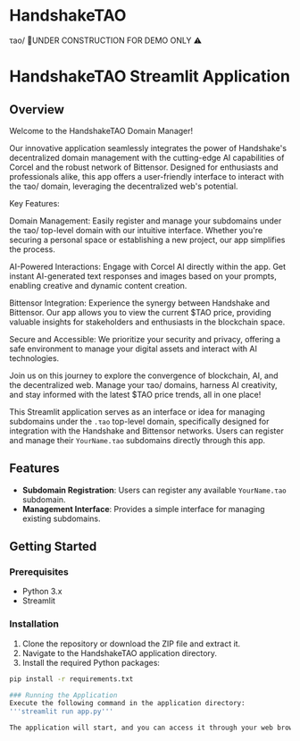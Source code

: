 # HandshakeTAO
τao/
🛑UNDER CONSTRUCTION FOR DEMO ONLY ⚠
# HandshakeTAO Streamlit Application

## Overview

Welcome to the HandshakeTAO Domain Manager!

Our innovative application seamlessly integrates the power of Handshake's decentralized domain management with the cutting-edge AI capabilities of Corcel and the robust network of Bittensor. Designed for enthusiasts and professionals alike, this app offers a user-friendly interface to interact with the τao/ domain, leveraging the decentralized web's potential.

Key Features:

Domain Management: Easily register and manage your subdomains under the τao/ top-level domain with our intuitive interface. Whether you're securing a personal space or establishing a new project, our app simplifies the process.

AI-Powered Interactions: Engage with Corcel AI directly within the app. Get instant AI-generated text responses and images based on your prompts, enabling creative and dynamic content creation.

Bittensor Integration: Experience the synergy between Handshake and Bittensor. Our app allows you to view the current $TAO price, providing valuable insights for stakeholders and enthusiasts in the blockchain space.

Secure and Accessible: We prioritize your security and privacy, offering a safe environment to manage your digital assets and interact with AI technologies.

Join us on this journey to explore the convergence of blockchain, AI, and the decentralized web. Manage your τao/ domains, harness AI creativity, and stay informed with the latest $TAO price trends, all in one place!

This Streamlit application serves as an interface or idea for managing subdomains under the `.τao` top-level domain, specifically designed for integration with the Handshake and Bittensor networks. Users can register and manage their `YourName.τao` subdomains directly through this app.

## Features

- **Subdomain Registration**: Users can register any available `YourName.τao` subdomain.
- **Management Interface**: Provides a simple interface for managing existing subdomains.

## Getting Started

### Prerequisites

- Python 3.x
- Streamlit

### Installation

1. Clone the repository or download the ZIP file and extract it.
2. Navigate to the HandshakeTAO application directory.
3. Install the required Python packages:

```bash
pip install -r requirements.txt

### Running the Application
Execute the following command in the application directory:
'''streamlit run app.py'''

The application will start, and you can access it through your web browser at the address provided by Streamlit (typically http://localhost:8501).
